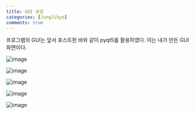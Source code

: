 ```yaml
---
title: GUI 생성
categories: [JungJihye]
comments: true
---
```


프로그램의 GUI는 앞서 포스트한 바와 같이 pyqt5를 활용하였다.
이는 내가 만든 GUI 화면이다.


![image](https://user-images.githubusercontent.com/65387279/101372044-cdbcb380-38ee-11eb-8fdd-ab97544c32be.png)


![image](https://user-images.githubusercontent.com/65387279/101372430-3c9a0c80-38ef-11eb-8ad0-4b14732222fa.png)


![image](https://user-images.githubusercontent.com/65387279/101372468-47ed3800-38ef-11eb-91e7-61afc95ade56.png)


![image](https://user-images.githubusercontent.com/65387279/101372521-576c8100-38ef-11eb-9723-64a81475c699.png)


![image](https://user-images.githubusercontent.com/65387279/101372562-62bfac80-38ef-11eb-9821-ef1f909eaa75.png)
